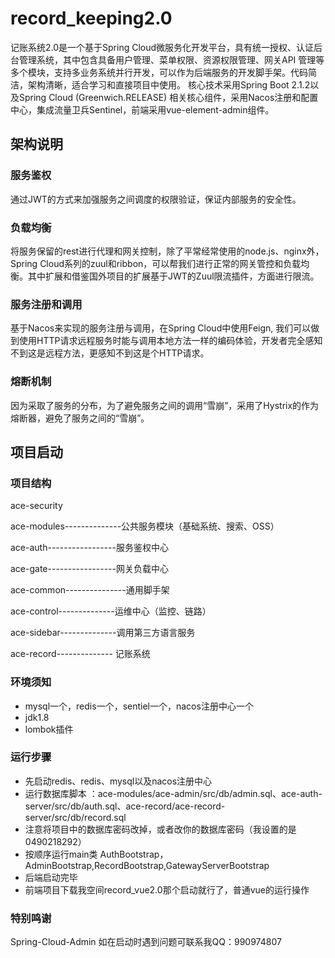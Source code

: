 # record_keeping2.0
记账系统2.0是一个基于Spring Cloud微服务化开发平台，具有统一授权、认证后台管理系统，其中包含具备用户管理、菜单权限、资源权限管理、网关API 管理等多个模块，支持多业务系统并行开发，可以作为后端服务的开发脚手架。代码简洁，架构清晰，适合学习和直接项目中使用。 核心技术采用Spring Boot 2.1.2以及Spring Cloud (Greenwich.RELEASE) 相关核心组件，采用Nacos注册和配置中心，集成流量卫兵Sentinel，前端采用vue-element-admin组件。

## 架构说明

### 服务鉴权
通过JWT的方式来加强服务之间调度的权限验证，保证内部服务的安全性。

### 负载均衡
将服务保留的rest进行代理和网关控制，除了平常经常使用的node.js、nginx外，Spring Cloud系列的zuul和ribbon，可以帮我们进行正常的网关管控和负载均衡。其中扩展和借鉴国外项目的扩展基于JWT的Zuul限流插件，方面进行限流。

### 服务注册和调用
基于Nacos来实现的服务注册与调用，在Spring Cloud中使用Feign, 我们可以做到使用HTTP请求远程服务时能与调用本地方法一样的编码体验，开发者完全感知不到这是远程方法，更感知不到这是个HTTP请求。

### 熔断机制
因为采取了服务的分布，为了避免服务之间的调用“雪崩”，采用了Hystrix的作为熔断器，避免了服务之间的“雪崩”。



## 项目启动

### 项目结构

ace-security
    
  ace-modules--------------公共服务模块（基础系统、搜索、OSS）
   
  ace-auth-----------------服务鉴权中心
   
  ace-gate-----------------网关负载中心
   
  ace-common---------------通用脚手架
     
  ace-control--------------运维中心（监控、链路）
  
  ace-sidebar--------------调用第三方语言服务
  
  ace-record-------------- 记账系统
  
  
 ### 环境须知
 - mysql一个，redis一个，sentiel一个，nacos注册中心一个
 - jdk1.8
 - lombok插件

 
 ### 运行步骤
 - 先启动redis、redis、mysql以及nacos注册中心
 - 运行数据库脚本 ：ace-modules/ace-admin/src/db/admin.sql、ace-auth-server/src/db/auth.sql、ace-record/ace-record-server/src/db/record.sql
 - 注意将项目中的数据库密码改掉，或者改你的数据库密码（我设置的是0490218292）
 - 按顺序运行main类 AuthBootstrap，AdminBootstrap,RecordBootstrap,GatewayServerBootstrap
 - 后端启动完毕
 - 前端项目下载我空间record_vue2.0那个启动就行了，普通vue的运行操作
 
  ### 特别鸣谢
  Spring-Cloud-Admin
  如在启动时遇到问题可联系我QQ：990974807
 
 
 
 
 

